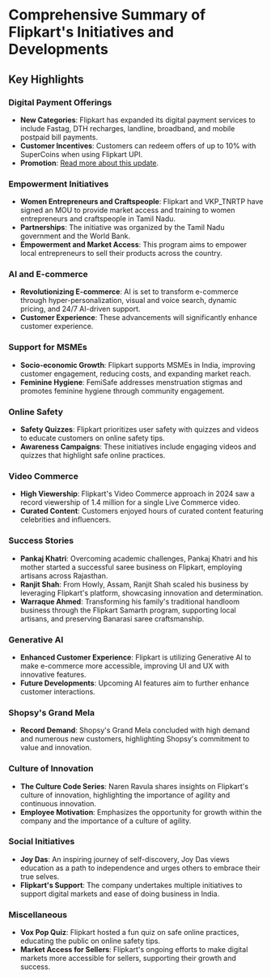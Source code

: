 # Comprehensive Summary of Flipkart's Initiatives and Developments

## Key Highlights

### Digital Payment Offerings

- **New Categories**: Flipkart has expanded its digital payment services to include Fastag, DTH recharges, landline, broadband, and mobile postpaid bill payments.
- **Customer Incentives**: Customers can redeem offers of up to 10% with SuperCoins when using Flipkart UPI.
- **Promotion**: [Read more about this update](https://t.co/pxqyUEwUBm).

### Empowerment Initiatives

- **Women Entrepreneurs and Craftspeople**: Flipkart and VKP_TNRTP have signed an MOU to provide market access and training to women entrepreneurs and craftspeople in Tamil Nadu.
- **Partnerships**: The initiative was organized by the Tamil Nadu government and the World Bank.
- **Empowerment and Market Access**: This program aims to empower local entrepreneurs to sell their products across the country.

### AI and E-commerce

- **Revolutionizing E-commerce**: AI is set to transform e-commerce through hyper-personalization, visual and voice search, dynamic pricing, and 24/7 AI-driven support.
- **Customer Experience**: These advancements will significantly enhance customer experience.

### Support for MSMEs

- **Socio-economic Growth**: Flipkart supports MSMEs in India, improving customer engagement, reducing costs, and expanding market reach.
- **Feminine Hygiene**: FemiSafe addresses menstruation stigmas and promotes feminine hygiene through community engagement.

### Online Safety

- **Safety Quizzes**: Flipkart prioritizes user safety with quizzes and videos to educate customers on online safety tips.
- **Awareness Campaigns**: These initiatives include engaging videos and quizzes that highlight safe online practices.

### Video Commerce

- **High Viewership**: Flipkart's Video Commerce approach in 2024 saw a record viewership of 1.4 million for a single Live Commerce video.
- **Curated Content**: Customers enjoyed hours of curated content featuring celebrities and influencers.

### Success Stories

- **Pankaj Khatri**: Overcoming academic challenges, Pankaj Khatri and his mother started a successful saree business on Flipkart, employing artisans across Rajasthan.
- **Ranjit Shah**: From Howly, Assam, Ranjit Shah scaled his business by leveraging Flipkart's platform, showcasing innovation and determination.
- **Warraque Ahmed**: Transforming his family's traditional handloom business through the Flipkart Samarth program, supporting local artisans, and preserving Banarasi saree craftsmanship.

### Generative AI

- **Enhanced Customer Experience**: Flipkart is utilizing Generative AI to make e-commerce more accessible, improving UI and UX with innovative features.
- **Future Developments**: Upcoming AI features aim to further enhance customer interactions.

### Shopsy's Grand Mela

- **Record Demand**: Shopsy's Grand Mela concluded with high demand and numerous new customers, highlighting Shopsy's commitment to value and innovation.

### Culture of Innovation

- **The Culture Code Series**: Naren Ravula shares insights on Flipkart's culture of innovation, highlighting the importance of agility and continuous innovation.
- **Employee Motivation**: Emphasizes the opportunity for growth within the company and the importance of a culture of agility.

### Social Initiatives

- **Joy Das**: An inspiring journey of self-discovery, Joy Das views education as a path to independence and urges others to embrace their true selves.
- **Flipkart's Support**: The company undertakes multiple initiatives to support digital markets and ease of doing business in India.

### Miscellaneous

- **Vox Pop Quiz**: Flipkart hosted a fun quiz on safe online practices, educating the public on online safety tips.
- **Market Access for Sellers**: Flipkart's ongoing efforts to make digital markets more accessible for sellers, supporting their growth and success.
